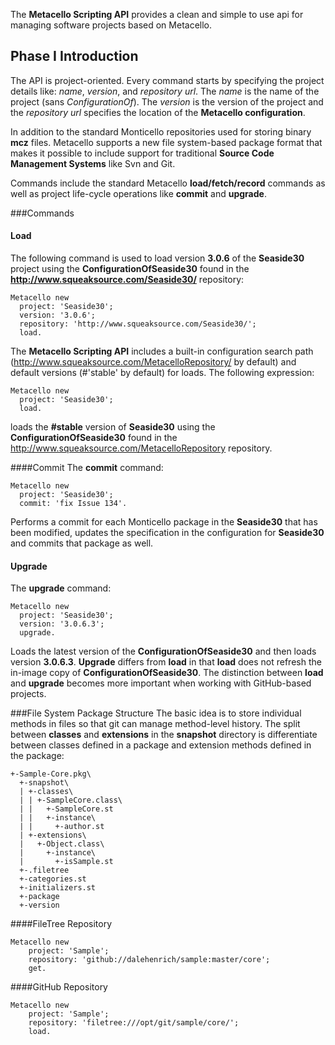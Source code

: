The **Metacello Scripting API** provides a clean and simple to use api for managing software projects 
based on Metacello. 

## Phase I Introduction
The API is project-oriented. Every command starts by specifying the project details like: *name*, *version*, 
and *repository url*. The *name* is the name of the project (sans *ConfigurationOf*). The *version* 
is the version of the project and the *repository url* specifies the location of the **Metacello configuration**. 

In addition to the standard Monticello repositories used for storing binary **mcz** files. Metacello supports 
a new file system-based package format that makes it possible to include support 
for traditional **Source Code Management Systems** like Svn and Git.

Commands include the standard Metacello **load/fetch/record** commands as well as 
project life-cycle operations like **commit** and **upgrade**. 

###Commands
#### Load
The following command is used to load version **3.0.6** of the **Seaside30** project using the 
**ConfigurationOfSeaside30** found in the **http://www.squeaksource.com/Seaside30/** repository:

```Smalltalk
Metacello new
  project: 'Seaside30';
  version: '3.0.6';
  repository: 'http://www.squeaksource.com/Seaside30/';
  load.
```

The **Metacello Scripting API** includes a built-in configuration search path 
(http://www.squeaksource.com/MetacelloRepository/ by default) and default versions (#'stable' by default) for 
loads. The following expression:

```Smalltalk
Metacello new
  project: 'Seaside30';
  load.
```

loads the **#stable** version of **Seaside30** using the **ConfigurationOfSeaside30** found in 
the http://www.squeaksource.com/MetacelloRepository repository.


####Commit
The **commit** command:

```Smalltalk
Metacello new
  project: 'Seaside30';
  commit: 'fix Issue 134'.
```

Performs a commit for each Monticello package in the **Seaside30** that has been modified, updates 
the specification in the configuration for **Seaside30** and commits that package as well.

#### Upgrade
The **upgrade** command:

```Smalltalk
Metacello new
  project: 'Seaside30';
  version: '3.0.6.3';
  upgrade.
```

Loads the latest version of the **ConfigurationOfSeaside30** and then loads version **3.0.6.3**. **Upgrade** 
differs from **load** in that **load** does not refresh the in-image copy of **ConfigurationOfSeaside30**. 
The distinction between **load** and **upgrade** becomes more important when working with GitHub-based projects.

###File System Package Structure
The basic idea is to store individual methods in files so that git can manage method-level history. 
The split between **classes** and **extensions** in the **snapshot** directory is differentiate between 
classes defined in a package and extension methods defined in the package:

```
+-Sample-Core.pkg\
  +-snapshot\
  | +-classes\
  | | +-SampleCore.class\
  | |   +-SampleCore.st
  | |   +-instance\
  | |     +-author.st
  | +-extensions\
  |   +-Object.class\
  |     +-instance\
  |       +-isSample.st
  +-.filetree
  +-categories.st
  +-initializers.st
  +-package
  +-version
```


####FileTree Repository
```Smalltalk
Metacello new
    project: 'Sample';
    repository: 'github://dalehenrich/sample:master/core';
    get.
```

####GitHub Repository

```Smalltalk
Metacello new
    project: 'Sample';
    repository: 'filetree:///opt/git/sample/core/';
    load.
```
